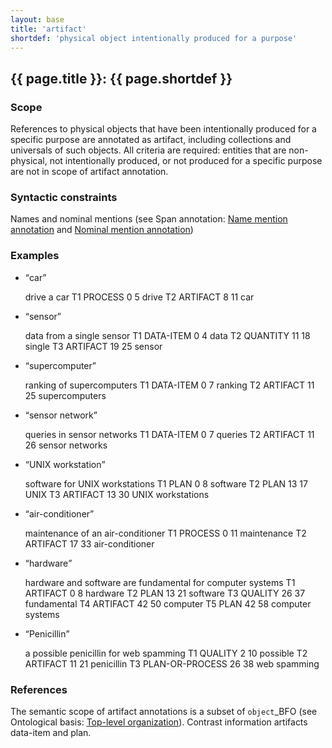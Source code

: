 ```yaml
---
layout: base
title: 'artifact'
shortdef: 'physical object intentionally produced for a purpose'
---
```


## <a class="span" nolink>{{ page.title }}</a>: {{ page.shortdef }}


### Scope

References to physical objects that have been intentionally produced
for a specific purpose are annotated as <a class="span"
nolink>artifact</a>, including collections and universals of such
objects. All criteria are required: entities that are non-physical,
not intentionally produced, or not produced for a specific purpose are
not in scope of <a class="span" nolink>artifact</a> annotation.


### Syntactic constraints

Names and nominal mentions (see Span annotation: [Name mention annotation](../span-annotation.html#name-mention-annotation) and [Nominal mention annotation](../span-annotation.html#nominal-mention-annotation))


### Examples

* <q>car</q>

  <div class="ann-annotation">
  drive a car
  T1 PROCESS 0 5 drive
  T2 ARTIFACT 8 11 car 
  </div>

* <q>sensor</q>

  <div class="ann-annotation">
  data from a single sensor
  T1 DATA-ITEM 0 4 data
  T2 QUANTITY 11 18 single 
  T3 ARTIFACT 19 25 sensor
  </div>

* <q>supercomputer</q>

  <div class="ann-annotation">
  ranking of supercomputers
  T1 DATA-ITEM 0 7 ranking
  T2 ARTIFACT 11 25 supercomputers
  </div>

* <q>sensor network</q>

  <div class="ann-annotation">
  queries in sensor networks
  T1 DATA-ITEM 0 7 queries
  T2 ARTIFACT 11 26 sensor networks
  </div>

* <q>UNIX workstation</q>

  <div class="ann-annotation">
  software for UNIX workstations
  T1 PLAN 0 8 software
  T2 PLAN 13 17 UNIX
  T3 ARTIFACT 13 30 UNIX workstations
  </div>

* <q>air-conditioner</q>

  <div class="ann-annotation">
  maintenance of an air-conditioner
  T1 PROCESS 0 11 maintenance
  T2 ARTIFACT 17 33 air-conditioner
  </div>

* <q>hardware</q>

  <div class="ann-annotation">
  hardware and software are fundamental for computer systems
  T1 ARTIFACT 0 8 hardware
  T2 PLAN 13 21 software
  T3 QUALITY 26 37 fundamental
  T4 ARTIFACT 42 50 computer
  T5 PLAN 42 58 computer systems
  </div>

* <q>Penicillin</q>

  <div class="ann-annotation">
  a possible penicillin for web spamming
  T1 QUALITY 2 10 possible
  T2 ARTIFACT 11 21 penicillin
  T3 PLAN-OR-PROCESS 26 38 web spamming
  </div>



### References

The semantic scope of <a class="span" nolink>artifact</a> annotations
is a subset of `object`_BFO (see Ontological basis: [Top-level organization](../ontological-basis.html#top-level-organization)).  Contrast information
artifacts <a class="span">data-item</a> and <a class="span">plan</a>.
